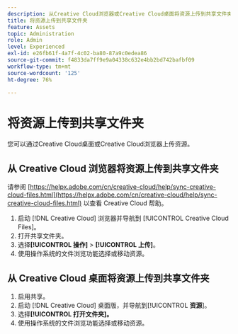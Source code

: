 ```yaml
---
description: 从Creative Cloud浏览器或Creative Cloud桌面将资源上传到共享文件夹。
title: 将资源上传到共享文件夹
feature: Assets
topic: Administration
role: Admin
level: Experienced
exl-id: e26fb61f-4a7f-4c02-ba80-87a9c0edea86
source-git-commit: f4833da7ff9e9a04338c632e4bb2bd742bafbf09
workflow-type: tm+mt
source-wordcount: '125'
ht-degree: 76%

---
```


# 将资源上传到共享文件夹

您可以通过Creative Cloud桌面或Creative Cloud浏览器上传资源。

## 从 Creative Cloud 浏览器将资源上传到共享文件夹

请参阅 [https://helpx.adobe.com/cn/creative-cloud/help/sync-creative-cloud-files.html](https://helpx.adobe.com/cn/creative-cloud/help/sync-creative-cloud-files.html) 以查看 Creative Cloud 帮助。

1. 启动 [!DNL Creative Cloud] 浏览器并导航到 [!UICONTROL Creative Cloud Files]。
1. 打开共享文件夹。
1. 选择&#x200B;**[!UICONTROL 操作]** > **[!UICONTROL 上传]**。
1. 使用操作系统的文件浏览功能选择或移动资源。

## 从 Creative Cloud 桌面将资源上传到共享文件夹

1. 启用共享。
1. 启动 [!DNL Creative Cloud] 桌面版，并导航到&#x200B;[!UICONTROL **资源**]。
1. 选择&#x200B;**[!UICONTROL 打开文件夹]。**
1. 使用操作系统的文件浏览功能选择或移动资源。
